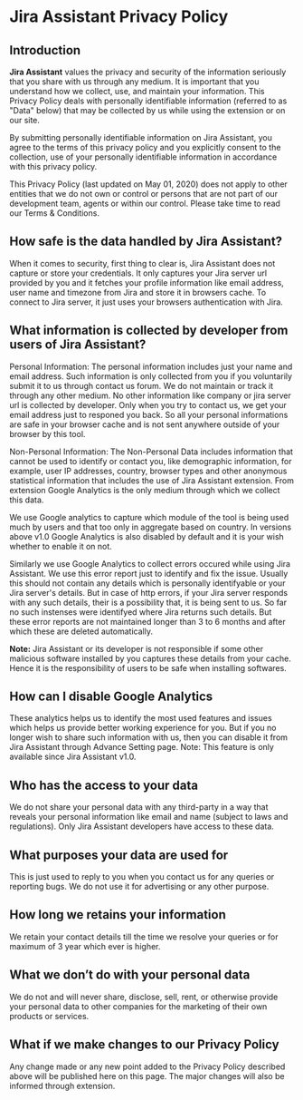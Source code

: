 # Jira Assistant Privacy Policy

## Introduction
**Jira Assistant** values the privacy and security of the information seriously that you share with us through any medium. It is important that you understand how we collect, use, and maintain your information. This Privacy Policy deals with personally identifiable information (referred to as "Data" below) that may be collected by us while using the extension or on our site.

By submitting personally identifiable information on Jira Assistant, you agree to the terms of this privacy policy and you explicitly consent to the collection, use of your personally identifiable information in accordance with this privacy policy.

This Privacy Policy (last updated on May 01, 2020) does not apply to other entities that we do not own or control or persons that are not part of our development team, agents or within our control. Please take time to read our Terms & Conditions.

## How safe is the data handled by Jira Assistant?
When it comes to security, first thing to clear is, Jira Assistant does not capture or store your credentials. It only captures your Jira server url provided by you and it fetches your profile information like email address, user name and timezone from Jira and store it in browsers cache. To connect to Jira server, it just uses your browsers authentication with Jira.

## What information is collected by developer from users of Jira Assistant?
Personal Information: The personal information includes just your name and email address. Such information is only collected from you if you voluntarily submit it to us through contact us forum. We do not maintain or track it through any other medium. No other information like company or jira server url is collected by developer. Only when you try to contact us, we get your email address just to responed you back. So all your personal informations are safe in your browser cache and is not sent anywhere outside of your browser by this tool.

Non-Personal Information: The Non-Personal Data includes information that cannot be used to identify or contact you, like demographic information, for example, user IP addresses, country, browser types and other anonymous statistical information that includes the use of Jira Assistant extension. From extension Google Analytics is the only medium through which we collect this data.

We use Google analytics to capture which module of the tool is being used much by users and that too only in aggregate based on country. In versions above v1.0 Google Analytics is also disabled by default and it is your wish whether to enable it on not.

Similarly we use Google Analytics to collect errors occured while using Jira Assistant. We use this error report just to identify and fix the issue. Usually this should not contain any details which is personally identifyable or your Jira server's details. But in case of http errors, if your Jira server responds with any such details, their is a possibility that, it is being sent to us. So far no such instenses were identifyed where Jira returns such details. But these error reports are not maintained longer than 3 to 6 months and after which these are deleted automatically.

**Note:** Jira Assistant or its developer is not responsible if some other malicious software installed by you captures these details from your cache. Hence it is the responsibility of users to be safe when installing softwares.

## How can I disable Google Analytics
These analytics helps us to identify the most used features and issues which helps us provide better working experience for you. But if you no longer wish to share such information with us, then you can disable it from Jira Assistant through Advance Setting page. Note: This feature is only available since Jira Assistant v1.0.

## Who has the access to your data
We do not share your personal data with any third-party in a way that reveals your personal information like email and name (subject to laws and regulations). Only Jira Assistant developers have access to these data.

## What purposes your data are used for
This is just used to reply to you when you contact us for any queries or reporting bugs. We do not use it for advertising or any other purpose.

## How long we retains your information
We retain your contact details till the time we resolve your queries or for maximum of 3 year which ever is higher.

## What we don’t do with your personal data
We do not and will never share, disclose, sell, rent, or otherwise provide your personal data to other companies for the marketing of their own products or services.

## What if we make changes to our Privacy Policy
Any change made or any new point added to the Privacy Policy described above will be published here on this page. The major changes will also be informed through extension.